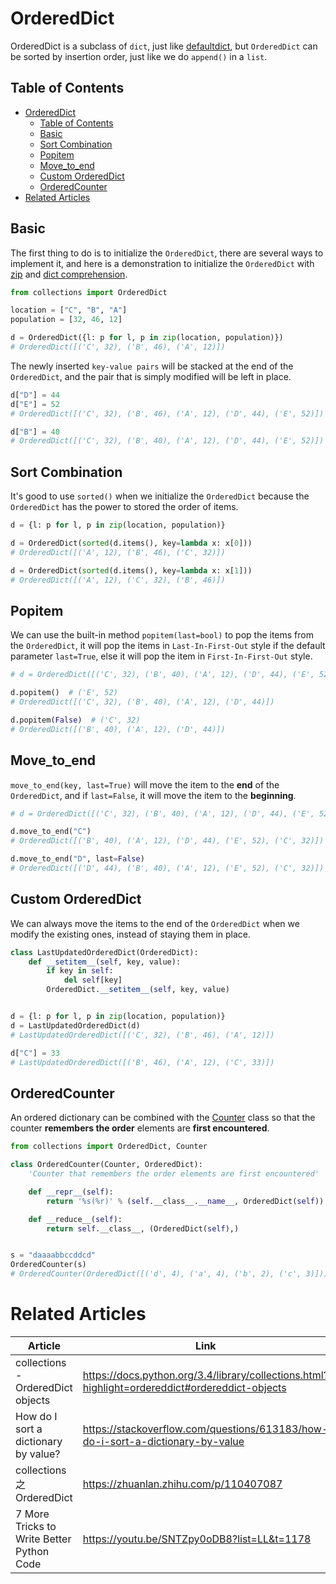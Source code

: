 # OrderedDict

OrderedDict is a subclass of `dict`, just like [defaultdict](defaultdict.md), but `OrderedDict` can be sorted by insertion order, just like we do `append()` in a `list`.

## Table of Contents

* [OrderedDict](#ordereddict)
  * [Table of Contents](#table-of-contents)
  * [Basic](#basic)
  * [Sort Combination](#sort-combination)
  * [Popitem](#popitem)
  * [Move_to_end](#move_to_end)
  * [Custom OrderedDict](#custom-ordereddict)
  * [OrderedCounter](#orderedcounter)
* [Related Articles](#related-articles)

## Basic

The first thing to do is to initialize the `OrderedDict`, there are several ways to implement it, and here is a demonstration to initialize the `OrderedDict` with [zip](../must_know/zip.md) and [dict comprehension](../must_know/list_dict_set_comprehensions.md).

``` py
from collections import OrderedDict

location = ["C", "B", "A"]
population = [32, 46, 12]

d = OrderedDict({l: p for l, p in zip(location, population)})
# OrderedDict([('C', 32), ('B', 46), ('A', 12)])
```

The newly inserted `key-value pairs` will be stacked at the end of the `OrderedDict`, and the pair that is simply modified will be left in place.

``` py
d["D"] = 44
d["E"] = 52
# OrderedDict([('C', 32), ('B', 46), ('A', 12), ('D', 44), ('E', 52)])

d["B"] = 40
# OrderedDict([('C', 32), ('B', 40), ('A', 12), ('D', 44), ('E', 52)])
```

## Sort Combination

It's good to use `sorted()` when we initialize the `OrderedDict` because the `OrderedDict` has the power to stored the order of items.

``` py
d = {l: p for l, p in zip(location, population)}

d = OrderedDict(sorted(d.items(), key=lambda x: x[0]))
# OrderedDict([('A', 12), ('B', 46), ('C', 32)])

d = OrderedDict(sorted(d.items(), key=lambda x: x[1]))
# OrderedDict([('A', 12), ('C', 32), ('B', 46)])
```

## Popitem

We can use the built-in method `popitem(last=bool)` to pop the items from the `OrderedDict`, it will pop the items in `Last-In-First-Out` style if the default parameter `last=True`, else it will pop the item in `First-In-First-Out` style. 

``` py
# d = OrderedDict([('C', 32), ('B', 40), ('A', 12), ('D', 44), ('E', 52)])

d.popitem()  # ('E', 52)
# OrderedDict([('C', 32), ('B', 40), ('A', 12), ('D', 44)])

d.popitem(False)  # ('C', 32)
# OrderedDict([('B', 40), ('A', 12), ('D', 44)])
```

## Move_to_end

`move_to_end(key, last=True)` will move the item to the **end** of the `OrderedDict`, and if `last=False`, it will move the item to the **beginning**.

``` py
# d = OrderedDict([('C', 32), ('B', 40), ('A', 12), ('D', 44), ('E', 52)])

d.move_to_end("C")
# OrderedDict([('B', 40), ('A', 12), ('D', 44), ('E', 52), ('C', 32)])

d.move_to_end("D", last=False)
# OrderedDict([('D', 44), ('B', 40), ('A', 12), ('E', 52), ('C', 32)])
```

## Custom OrderedDict

We can always move the items to the end of the `OrderedDict` when we modify the existing ones, instead of staying them in place.

``` py
class LastUpdatedOrderedDict(OrderedDict):
    def __setitem__(self, key, value):
        if key in self:
            del self[key]
        OrderedDict.__setitem__(self, key, value)


d = {l: p for l, p in zip(location, population)}
d = LastUpdatedOrderedDict(d)
# LastUpdatedOrderedDict([('C', 32), ('B', 46), ('A', 12)])

d["C"] = 33
# LastUpdatedOrderedDict([('B', 46), ('A', 12), ('C', 33)])
```

## OrderedCounter

An ordered dictionary can be combined with the [Counter](counter.md) class so that the counter **remembers the order** elements are **first encountered**.

``` py
from collections import OrderedDict, Counter

class OrderedCounter(Counter, OrderedDict):
    'Counter that remembers the order elements are first encountered'

    def __repr__(self):
        return '%s(%r)' % (self.__class__.__name__, OrderedDict(self))

    def __reduce__(self):
        return self.__class__, (OrderedDict(self),)


s = "daaaabbccddcd"
OrderedCounter(s)
# OrderedCounter(OrderedDict([('d', 4), ('a', 4), ('b', 2), ('c', 3)]))
```

# Related Articles

| Article                                   | Link                                                                                           |
| ----------------------------------------- | ---------------------------------------------------------------------------------------------- |
| collections - OrderedDict objects  | https://docs.python.org/3.4/library/collections.html?highlight=ordereddict#ordereddict-objects |
| How do I sort a dictionary by value?      | https://stackoverflow.com/questions/613183/how-do-i-sort-a-dictionary-by-value                 |
| collections之OrderedDict                  | https://zhuanlan.zhihu.com/p/110407087                                                         |
| 7 More Tricks to Write Better Python Code | https://youtu.be/SNTZpy0oDB8?list=LL&t=1178                                                    |